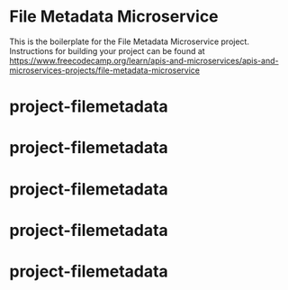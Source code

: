 # File Metadata Microservice

This is the boilerplate for the File Metadata Microservice project. Instructions for building your project can be found at https://www.freecodecamp.org/learn/apis-and-microservices/apis-and-microservices-projects/file-metadata-microservice
# project-filemetadata
# project-filemetadata
# project-filemetadata
# project-filemetadata
# project-filemetadata
